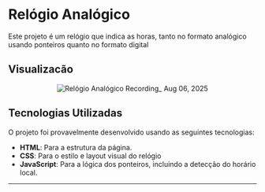 # Relógio Analógico

Este projeto é um relógio que indica as horas, tanto no formato analógico usando ponteiros quanto no formato digital

## Visualizacão

<div align='center'>
  
  ![Relógio Analógico Recording_ Aug 06, 2025](https://github.com/user-attachments/assets/7dea1647-f12a-4398-8763-55093eb73d1a)
</div>


## Tecnologias Utilizadas

O projeto foi provavelmente desenvolvido usando as seguintes tecnologias:

* **HTML**: Para a estrutura da página.
* **CSS**: Para o estilo e layout visual do relógio
* **JavaScript**: Para a lógica dos ponteiros, incluindo a detecção do horário local.

---
